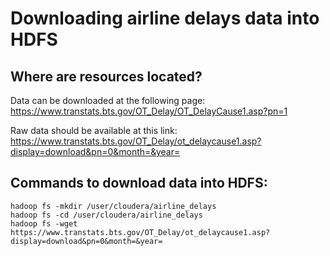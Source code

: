# Downloading airline delays data into HDFS

## Where are resources located?
Data can be downloaded at the following page: https://www.transtats.bts.gov/OT_Delay/OT_DelayCause1.asp?pn=1

Raw data should be available at this link: https://www.transtats.bts.gov/OT_Delay/ot_delaycause1.asp?display=download&pn=0&month=&year=

## Commands to download data into HDFS:
```
hadoop fs -mkdir /user/cloudera/airline_delays
hadoop fs -cd /user/cloudera/airline_delays
hadoop fs -wget https://www.transtats.bts.gov/OT_Delay/ot_delaycause1.asp?display=download&pn=0&month=&year=
```
